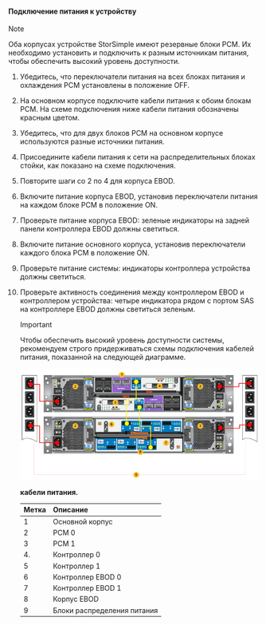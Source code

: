 <!--author=alkohli last changed: 9/16/15-->


#### Подключение питания к устройству
> [!NOTE]
> Оба корпусах устройстве StorSimple имеют резервные блоки PCM. Их необходимо установить и подключить к разным источникам питания, чтобы обеспечить высокий уровень доступности.
> 
> 

1. Убедитесь, что переключатели питания на всех блоках питания и охлаждения PCM установлены в положение OFF.
2. На основном корпусе подключите кабели питания к обоим блокам PCM. На схеме подключения ниже кабели питания обозначены красным цветом.
3. Убедитесь, что для двух блоков PCM на основном корпусе используются разные источники питания.
4. Присоедините кабели питания к сети на распределительных блоках стойки, как показано на схеме подключения.
5. Повторите шаги со 2 по 4 для корпуса EBOD.
6. Включите питание корпуса EBOD, установив переключатели питания на каждом блоке PCM в положение ON.
7. Проверьте питание корпуса EBOD: зеленые индикаторы на задней панели контроллера EBOD должны светиться.
8. Включите питание основного корпуса, установив переключатели каждого блока PCM в положение ON.
9. Проверьте питание системы: индикаторы контроллера устройства должны светиться.
10. Проверьте активность соединения между контроллером EBOD и контроллером устройства: четыре индикатора рядом с портом SAS на контроллере EBOD должны светиться зеленым.
    
    > [!IMPORTANT]
    > Чтобы обеспечить высокий уровень доступности системы, рекомендуем строго придерживаться схемы подключения кабелей питания, показанной на следующей диаграмме.
    > 
    > 
    
    ![Подключите питание к устройству 4U](./media/storsimple-cable-8600-for-power/HCSCableYour4UDeviceforPower.png)
    
    **кабели питания.**
    
    | Метка | Описание |
    |:--- |:--- |
    | 1 |Основной корпус |
    | 2 |PCM 0 |
    | 3 |PCM 1 |
    | 4\. |Контроллер 0 |
    | 5 |Контроллер 1 |
    | 6 |Контроллер EBOD 0 |
    | 7 |Контроллер EBOD 1 |
    | 8 |Корпус EBOD |
    | 9 |Блоки распределения питания |

<!---HONumber=Oct15_HO3-->